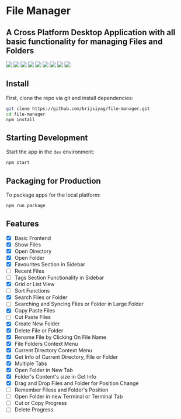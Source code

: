 # File Manager

## A Cross Platform Desktop Application with all basic functionality for managing Files and Folders

<img src="https://img.shields.io/badge/Electron-2B2E3A?style=for-the-badge&logo=electron&logoColor=9FEAF9"/> <img src="https://img.shields.io/badge/TypeScript-007ACC?style=for-the-badge&logo=typescript&logoColor=white"/> <img src="https://img.shields.io/badge/Node.js-339933?style=for-the-badge&logo=nodedotjs&logoColor=white"/> <img src="https://img.shields.io/badge/React-20232A?style=for-the-badge&logo=react&logoColor=61DAFB"/> <img src="https://img.shields.io/badge/Material--UI-0081CB?style=for-the-badge&logo=material-ui&logoColor=white"/> <img src="https://img.shields.io/badge/Redux-593D88?style=for-the-badge&logo=redux&logoColor=white"/> <img src="https://img.shields.io/badge/Webpack-8DD6F9?style=for-the-badge&logo=Webpack&logoColor=white"/> <img src="https://img.shields.io/badge/mac%20os-000000?style=for-the-badge&logo=apple&logoColor=white"/> <img src="https://img.shields.io/badge/Apple-Apple_Silicon-FFFFFF?style=for-the-badge&logo=apple&logoColor=white">

<div align="center">
</div>

## Install

First, clone the repo via git and install dependencies:

```bash
git clone https://github.com/brijsiyag/file-manager.git
cd file-manager
npm install
```

## Starting Development

Start the app in the `dev` environment:

```bash
npm start
```

## Packaging for Production

To package apps for the local platform:

```bash
npm run package
```

## Features

- [x] Basic Frontend
- [x] Show Files
- [x] Open Directory
- [x] Open Folder
- [x] Favourites Section in Sidebar
- [ ] Recent Files
- [ ] Tags Section Functionality in Sidebar
- [x] Grid or List View
- [ ] Sort Functions
- [x] Search Files or Folder
- [ ] Searching and Syncing Files or Folder in Large Folder
- [x] Copy Paste Files
- [ ] Cut Paste Files
- [x] Create New Folder
- [x] Delete File or Folder
- [x] Rename File by Clicking On File Name
- [x] File Folders Context Menu
- [x] Current Directory Context Menu
- [x] Get Info of Current Directory, File or Folder
- [x] Multiple Tabs
- [x] Open Folder in New Tab
- [x] Folder's Content's size in Get Info
- [x] Drag and Drop Files and Folder for Position Change
- [ ] Remember Filess and Folder's Position
- [ ] Open Folder in new Terminal or Terminal Tab
- [ ] Cut or Copy Progress
- [ ] Delete Progress
